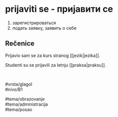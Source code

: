 # prijaviti se - пријавити се

1. зарегистрироваться  
2. подать заявку, заявить о себе

## Rečenice

Prijavio sam se za kurs stranog [[jezik|jezika]].

Studenti su se prijavili za letnju [[praksa|praksu]].

<br>

#vrsta/glagol  
#nivo/B1  

#tema/obrazovanje  
#tema/administracija  
#tema/posao

